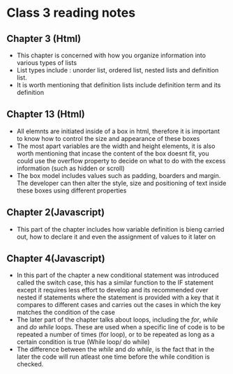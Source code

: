 # Class 3 reading notes

## Chapter 3 (Html)
+ This chapter is concerned with how you organize information into various types of lists 
+ List types include : unorder list, ordered list, nested lists and definition list.
+ It is worth mentioning that definition lists include definition term and its definition 

##  Chapter 13 (Html)
+ All elemnts are initiated inside of a box in html, therefore it is important to know how to control the size and appearance of these boxes
+ The most apart variables are the width and height elements, it is also worth mentioning that incase the content of the box doesnt fit, you could use the overflow property to decide on what to do with the excess information (such as hidden or scroll)
+ The box model includes values such as padding, boarders and margin. The developer can then alter the style, size and positioning of text inside these boxes using different properties 

## Chapter 2(Javascript)
+ This part of the chapter includes how variable definition is bieng carried out, how to declare it and even the assignment of values to it later on

## Chapter 4(Javascript)
+ In this part of the chapter a new conditional statement was introduced called the switch case, this has a similar function to the IF statement except it requires less effort to develop and its recommended over nested if statements where the statement is provided with a key that it compares to different cases and carries out the cases in which the key matches the condition of the case
+ The later part of the chapter talks about loops, including the *for*, *while* and *do while* loops. These are used when a specific line of code is to be repeated a number of times (for loop), or to be repeated as long as a certain condition is true (While loop/ do while)
+ The difference between the *while* and *do while*, is the fact that in the later the code will run atleast one time before the while condition is checked.